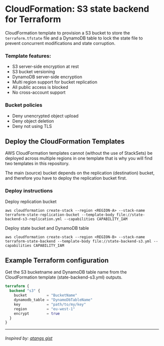 # CloudFormation: S3 state backend for Terraform

CloudFormation template to provision a S3 bucket to store the `terraform.tfstate` file
and a DynamoDB table to lock the state file to prevent concurrent modifications and state corruption.

### Template features:

- S3 server-side encryption at rest
- S3 bucket versioning
- DynamoDB server-side encryption
- Multi region support for bucket replication
- All public access is blocked
- No cross-account support

### Bucket policies

- Deny unencrypted object upload
- Deny object deletion
- Deny not using TLS

## Deploy the CloudFormation Templates

AWS CloudFormation templates cannot (without the use of StackSets) be deployed across multiple regions in one template
that is why you will find two templates in this repository.

The main (source) bucket depends on the replication (destination) bucket, and therefore you have to deploy the
replication bucket first.

### Deploy instructions

Deploy replication bucket
```
aws cloudformation create-stack --region <REGION-A> --stack-name terraform-state-replication-bucket --template-body file://state-backend-s3-replication.yml --capabilities CAPABILITY_IAM
```

Deploy state bucket and DynamoDB table
```
aws cloudformation create-stack --region <REGION-B> --stack-name terraform-state-backend --template-body file://state-backend-s3.yml --capabilities CAPABILITY_IAM
```

## Example Terraform configuration

Get the S3 bucketname and DynamoDB table name from the CloudFormation template (state-backend-s3.yml) outputs.

```terraform
terraform {
  backend "s3" {
    bucket         = "BucketName"
    dynamodb_table = "DynamoDbTableName"
    key            = "path/to/my/key"
    region         = "eu-west-1"
    encrypt        = true
  }
}
```

---

###### Inspired by: [qtangs gist](https://gist.github.com/qtangs/c91b5f962147d8da87be947b83d80cee)

